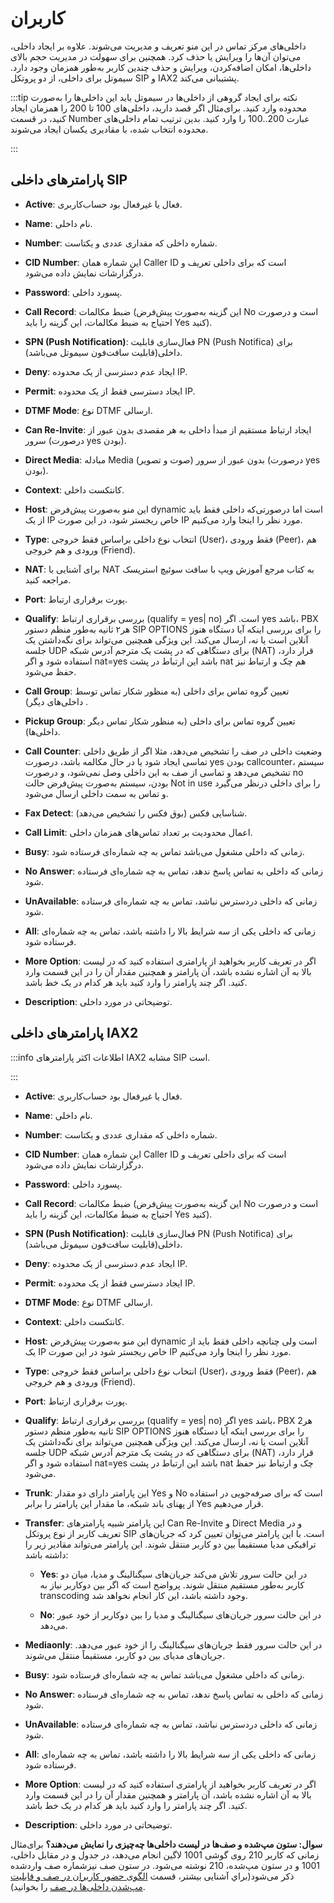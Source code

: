 

# کاربران

	
داخلی‌های مرکز تماس در این منو تعریف و مدیریت می‌شوند. علاوه بر ایجاد داخلی، می‌‌توان آن‌‌ها را ویرایش یا حذف کرد. همچنین برای سهولت در مدیریت حجم بالای داخلی‌ها، امکان اضافه‌کردن، ویرایش و حذف چندین کاربر به‌طور همزمان وجود دارد. سیموتل برای داخلی، از دو پروتکل SIP و IAX2 پشتیبانی می‌کند.

 
:::tip نکته
برای ایجاد گروهی از داخلی‌‌ها در سیموتل باید این داخلی‌‌ها را به‌صورت محدوده وارد کنید. برای‌‌مثال اگر قصد دارید، داخلی‌‌های 100 تا 200 را همزمان ایجاد کنید، در قسمت Number عبارت 200..100 را وارد کنید. بدین ترتیب تمام داخلی‌‌های محدوده انتخاب شده، با مقادیری یکسان ایجاد می‌شوند. 

::: 

 

 

## پارامترهای داخلی SIP

- **Active**: فعال یا غیرفعال بود حساب‌کاربری.

- **Name**: نام داخلی.

- **Number**: شماره داخلی که مقداری عددی و یکتاست.

- **CID Number**: این شماره همان Caller ID است که برای داخلی تعریف و درگزارشات نمایش داده می‌‌شود.

- **Password**: پسورد داخلی.

- **Call Record**: ضبط مکالمات (این گزینه به‌‌صورت پیش‌‌فرض No است و درصورت احتیاج به ضبط مکالمات، این گزینه را باید Yes کنید).

- **SPN (Push Notification)**: فعال‌سازی قابلیت PN (Push Notifica) برای داخلی(قابلیت سافت‌فون سیموتل می‌باشد).
	
- **Deny**: ایجاد عدم دسترسی از یک محدوده IP.

- **Permit**: ایجاد دسترسی فقط از یک محدوده IP.

- **DTMF Mode**: نوع DTMF ارسالی.

- **Can Re-Invite**: ایجاد ارتباط مستقیم از مبدأ داخلی به هر مقصدی بدون عبور از سرور (درصورت yes بودن).

- **Direct Media**: مبادله Media (صوت و تصویر) بدون عبور از سرور (درصورت yes بودن).

- **Context**: کانتکست داخلی.

- **Host**: این منو به‌‌صورت پیش‌‌فرض dynamic است اما درصورتی‌‌که داخلی فقط باید از یک IP خاص ریجستر شود، در این صورت IP مورد نظر را اینجا وارد می‌‌کنیم.

- **Type**: انتخاب نوع داخلی براساس فقط خروجی (User)، فقط ورودی (Peer)، هم ورودی و هم خروجی (Friend).

- **NAT**: برای آشنایی با NAT به کتاب مرجع آموزش ویپ با سافت سوئیچ استریسک مراجعه کنید.

- **Port**: پورت برقراری ارتباط.

- **Qualify**: بررسی برقراری ارتباط (qualify = yes| no) است. اگر yes باشد، PBX هر۲ ثانیه به‌‌طور منظم دستور SIP OPTIONS را برای بررسی اینکه آیا دستگاه هنوز آنلاین است یا نه، ارسال می‌‌کند. این ویژگی همچنین می‌‌تواند برای نگه‌‌داشتن یک جلسه UDP برای دستگاهی که در پشت یک مترجم آدرس شبکه (NAT) قرار دارد، استفاده شود و اگر nat=yes باشد این ارتباط در پشت nat هم چک و ارتباط نیز حفظ می‌‌شود.

- **Call Group**: تعیین گروه تماس برای داخلی (به منظور شکار تماس توسط داخلی‌‌های دیگر) .

- **Pickup Group**: تعیین گروه تماس برای داخلی (به منظور شکار تماس دیگر داخلی‌ها).

- **Call Counter**: وضعیت داخلی در صف را تشخیص می‌‌دهد، مثلا اگر از طریق داخلی تماسی ایجاد شود یا در حال مکالمه باشد، درصورت yes‌‌ بودن callcounter، سیستم تشخیص می‌دهد و تماسی از صف به این داخلی وصل نمی‌‌شود، و درصورت no بودن، سیستم به‌‌صورت پیش‌‌فرض حالت Not in use را برای داخلی درنظر می‌‌گیرد و تماس به سمت داخلی ارسال می‌‌شود.

- **Fax Detect**: شناسایی فکس (بوق فکس را تشخیص می‌دهد).

- **Call Limit**: اعمال محدودیت بر تعداد تماس‌‌های همزمان داخلی.

- **Busy**: زمانی که داخلی مشغول می‌باشد تماس به چه شماره‌ای فرستاده شود.

- **No Answer**: زمانی که داخلی به تماس پاسخ ندهد، تماس به چه شماره‌ای فرستاده شود.

- **UnAvailable**: زمانی که داخلی دردسترس نباشد، تماس به چه شماره‌ای فرستاده شود.

- **All**: زمانی که داخلی یکی از سه شرایط بالا را داشته باشد، تماس به چه شماره‌ای فرستاده شود.

- **More Option**: اگر در تعریف کاربر بخواهید از پارامتری استفاده کنید که در لیست بالا به آن اشاره نشده باشد، آن پارامتر و همچنین مقدار آن را در این قسمت وارد کنید. اگر چند پارامتر را وارد کنید باید هر کدام در یک خط باشد.

- **Description**: توضیحاتی در مورد داخلی.


## پارامترهای داخلی IAX2

:::info اطلاعات
اکثر پارامترهای IAX2 مشابه SIP است.

:::

- **Active**: فعال یا غیرفعال بود حساب‌کاربری.

- **Name**: نام داخلی.

- **Number**: شماره داخلی که مقداری عددی و یکتاست.

- **CID Number**: این شماره همان Caller ID است که برای داخلی تعریف و درگزارشات نمایش داده می‌‌شود.

- **Password**: پسورد داخلی.

- **Call Record**: ضبط مکالمات (این گزینه به‌‌صورت پیش‌‌فرض No است و درصورت احتیاج به ضبط مکالمات، این گزینه را باید Yes کنید).

- **SPN (Push Notification)**: فعال‌سازی قابلیت PN (Push Notifica) برای داخلی(قابلیت سافت‌فون سیموتل می‌باشد).

- **Deny**: ایجاد عدم دسترسی از یک محدوده IP.

- **Permit**: ایجاد دسترسی فقط از یک محدوده IP.

- **DTMF Mode**: نوع DTMF ارسالی.

- **Context**: کانتکست داخلی.

- **Host**: این منو به‌‌صورت پیش‌‌فرض dynamic است ولی چنانچه داخلی فقط باید از یک IP خاص ریجستر شود در این صورت IP مورد نظر را اینجا وارد می‌‌کنیم.

- **Type**: انتخاب نوع داخلی براساس فقط خروجی (User)، فقط ورودی (Peer)، هم ورودی و هم خروجی (Friend).

- **Port**: پورت برقراری ارتباط.

- **Qualify**: بررسی برقراری ارتباط (qualify = yes| no) اگر yes باشد، PBX هر2 ثانیه به‌‌طور منظم دستور SIP OPTIONS را برای بررسی اینکه آیا دستگاه هنوز آنلاین است یا نه، ارسال می‌‌کند. این ویژگی همچنین می‌‌تواند برای نگه‌‌داشتن یک جلسه UDP برای دستگاهی که در پشت یک مترجم آدرس شبکه (NAT) قرار دارد، استفاده شود و اگر nat=yes باشد این ارتباط در پشت nat چک و ارتباط نیز حفظ می‌‌شود.

- **Trunk**: این پارامتر دارای دو مقدار Yes و No است که برای صرفه‌‌جویی در استفاده از پهنای باند شبکه، ما مقدار این پارامتر را برابر Yes قرار می‌‌دهیم.

- **Transfer**: این پارامتر شبیه پارامترهای Can Re-Invite و Direct Media و در تعریف کاربر از نوع پروتکل SIP است. با این پارامتر می‌‌توان تعیین کرد که جریان‌‌های ترافیکی مدیا مستقیماً بین دو کاربر منتقل شوند. این پارامتر می‌‌تواند مقادیر زیر را داشته باشد:

	- **Yes**: در این حالت سرور تلاش می‌‌کند جریان‌‌های سیگنالینگ و مدیا، میان دو کاربر به‌طور مستقیم منتقل شوند. پرواضح است که اگر بین دوکاربر نیاز به transcoding وجود داشته باشد، این کار انجام نخواهد شد.

	- **No**: در این حالت سرور جریان‌‌های سیگنالینگ و مدیا را بین دوکاربر از خود عبور می‌‌دهد.

- **Mediaonly**: در این حالت سرور فقط جریان‌‌های سیگنالینگ را از خود عبور می‌‌دهد. جریان‌‌های مدیای بین دو کاربر، مستقیماً منتقل می‌‌شوند.

- **Busy**: زمانی که داخلی مشغول می‌باشد تماس به چه شماره‌ای فرستاده شود.

- **No Answer**: زمانی که داخلی به تماس پاسخ ندهد، تماس به چه شماره‌ای فرستاده شود.

- **UnAvailable**: زمانی که داخلی دردسترس نباشد، تماس به چه شماره‌ای فرستاده شود.

- **All**: زمانی که داخلی یکی از سه شرایط بالا را داشته باشد، تماس به چه شماره‌ای فرستاده شود.

- **More Option**: اگر در تعریف کاربر بخواهید از پارامتری استفاده کنید که در لیست بالا به آن اشاره نشده باشد، آن پارامتر و همچنین مقدار آن را در این قسمت وارد کنید. اگر چند پارامتر را وارد کنید باید هر کدام در یک خط باشد.

- **Description**: توضیحاتی در مورد داخلی.


**سوال: ستون مپ‌شده و صف‌‌ها در لیست داخلی‌‌ها چه‌چیزی را نمایش می‌دهند؟**
برای‌مثال زمانی که کاربر 210 روی گوشی 1001 لاگین انجام می‌دهد، در جدول و در مقابل داخلی، 1001 و در ستون مپ‌شده، 210 نوشته می‌‌شود. در ستون صف نیزشماره صف واردشده ذکر می‌‌شود(براي آشنايی بيشتر، قسمت [الگوی حضور كاربران در صف و قابليت مپ‌شدن داخلی‌‌ها در صف](/docs/simotel/callcenter-docs/pbx/queues#الگوی-حضور-کاربران-در-صف-و-قابلیت-مپشدن-داخلیها) را بخوانید).
